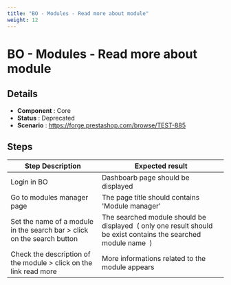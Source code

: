 ```yaml
---
title: "BO - Modules - Read more about module"
weight: 12
---
```


# BO - Modules - Read more about module
## Details
* **Component** : Core
* **Status** : Deprecated
* **Scenario** : https://forge.prestashop.com/browse/TEST-885

## Steps
| Step Description | Expected result |
| ----- | ----- |
| Login in BO | Dashboarb page should be displayed |
| Go to modules manager page | The page title should contains 'Module manager' |
| Set the name of a module in the search bar > click on the search button | The searched module should be displayed  ( only one result should be exist contains the searched module name  ) |
| Check the description of the module > click on the link read more | More informations related to the module appears |
